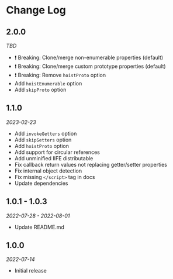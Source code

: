 # Change Log

## 2.0.0

*TBD*

- ❗️ Breaking: Clone/merge non-enumerable properties (default)
- ❗️ Breaking: Clone/merge custom prototype properties (default)
- ❗️ Breaking: Remove `hoistProto` option
- Add `hoistEnumerable` option
- Add `skipProto` option

## 1.1.0

*2023-02-23*

- Add `invokeGetters` option
- Add `skipSetters` option
- Add `hoistProto` option
- Add support for circular references
- Add unminified IIFE distributable
- Fix callback return values not replacing getter/setter properties
- Fix internal object detection
- Fix missing `</script>` tag in docs
- Update dependencies

## 1.0.1 - 1.0.3

*2022-07-28 - 2022-08-01*

- Update README.md

## 1.0.0

*2022-07-14*

- Initial release

